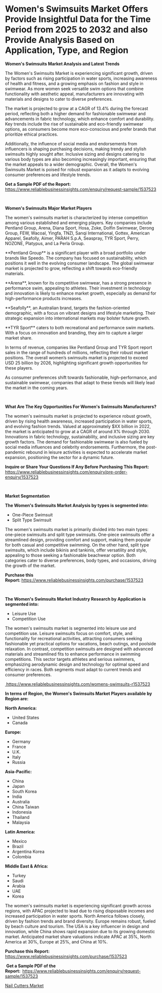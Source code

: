<p><h1>Women's Swimsuits Market Offers Provide Insightful Data for the Time Period from 2025 to 2032 and also Provide Analysis Based on Application, Type, and Region</h1></p><p><strong>Women's Swimsuits Market Analysis and Latest Trends</strong></p>
<p><p>The Women's Swimsuits Market is experiencing significant growth, driven by factors such as rising participation in water sports, increasing awareness of health and fitness, and a growing emphasis on fashion and style in swimwear. As more women seek versatile swim options that combine functionality with aesthetic appeal, manufacturers are innovating with materials and designs to cater to diverse preferences. </p><p>The market is projected to grow at a CAGR of 13.4% during the forecast period, reflecting both a higher demand for fashionable swimwear and advancements in fabric technology, which enhance comfort and durability. Key trends include the rise of sustainable and eco-friendly swimwear options, as consumers become more eco-conscious and prefer brands that prioritize ethical practices. </p><p>Additionally, the influence of social media and endorsements from influencers is shaping purchasing decisions, making trendy and stylish swimsuits highly sought after. Inclusive sizing and designs catering to various body types are also becoming increasingly important, ensuring that the market appeals to a wider demographic. Overall, the Women's Swimsuits Market is poised for robust expansion as it adapts to evolving consumer preferences and lifestyle trends.</p></p>
<p><strong>Get a Sample PDF of the Report:&nbsp;</strong> <a href="https://www.reliablebusinessinsights.com/enquiry/request-sample/1537523?utm_campaign=2286&utm_medium=2&utm_source=Github&utm_content=ia&utm_term=08022025&utm_id=womens-swimsuits">https://www.reliablebusinessinsights.com/enquiry/request-sample/1537523</a></p>
<p>&nbsp;</p>
<p><strong>Women's Swimsuits Major Market Players</strong></p>
<p><p>The women's swimsuits market is characterized by intense competition among various established and emerging players. Key companies include Pentland Group, Arena, Diana Sport, Hosa, Zoke, Dolfin Swimwear, Derong Group, FEW, Wacoal, Yingfa, TNZI, Sanqi International, Gottex, American Apparel, Seafolly, Aimer, PARAH S.p.A, Seaspray, TYR Sport, Perry, NOZONE, Platypus, and La Perla Group.</p><p>**Pentland Group** is a significant player with a broad portfolio under brands like Speedo. The company has focused on sustainability, which positions it well in the evolving consumer landscape. The global swimwear market is projected to grow, reflecting a shift towards eco-friendly materials.</p><p>**Arena**, known for its competitive swimwear, has a strong presence in performance swim, appealing to athletes. Their investment in technology and innovation is likely to enhance market growth, especially as demand for high-performance products increases.</p><p>**Seafolly**, an Australian brand, targets the fashion-oriented demographic, with a focus on vibrant designs and lifestyle marketing. Their strategic expansion into international markets may bolster future growth.</p><p>**TYR Sport** caters to both recreational and performance swim markets. With a focus on innovation and branding, they aim to capture a larger market share.</p><p>In terms of revenue, companies like Pentland Group and TYR Sport report sales in the range of hundreds of millions, reflecting their robust market positions. The overall women’s swimsuits market is projected to exceed USD 25 billion by 2026, highlighting significant growth opportunities for these players.</p><p>As consumer preferences shift towards fashionable, high-performance, and sustainable swimwear, companies that adapt to these trends will likely lead the market in the coming years.</p></p>
<p>&nbsp;</p>
<p><strong>What Are The Key Opportunities For Women's Swimsuits Manufacturers?</strong></p>
<p><p>The women's swimsuits market is projected to experience robust growth, driven by rising health awareness, increased participation in water sports, and evolving fashion trends. Valued at approximately $XX billion in 2022, the market is anticipated to grow at a CAGR of around X% through 2030. Innovations in fabric technology, sustainability, and inclusive sizing are key growth factors. The demand for fashionable swimwear is also fueled by social media influences and celebrity endorsements. Furthermore, the post-pandemic rebound in leisure activities is expected to accelerate market expansion, positioning the sector for a dynamic future.</p></p>
<p><strong>Inquire or Share Your Questions If Any Before Purchasing This Report:</strong> <a href="https://www.reliablebusinessinsights.com/enquiry/pre-order-enquiry/1537523?utm_campaign=2286&utm_medium=2&utm_source=Github&utm_content=ia&utm_term=08022025&utm_id=womens-swimsuits">https://www.reliablebusinessinsights.com/enquiry/pre-order-enquiry/1537523</a></p>
<p>&nbsp;</p>
<p><strong>Market Segmentation</strong></p>
<p><strong>The Women's Swimsuits Market Analysis by types is segmented into:</strong></p>
<p><ul><li>One-Piece Swimsuit</li><li>Split Type Swimsuit</li></ul></p>
<p><p>The women's swimsuits market is primarily divided into two main types: one-piece swimsuits and split type swimsuits. One-piece swimsuits offer a streamlined design, providing comfort and support, making them popular for both casual and competitive swimming. On the other hand, split type swimsuits, which include bikinis and tankinis, offer versatility and style, appealing to those seeking a fashionable beachwear option. Both categories cater to diverse preferences, body types, and occasions, driving the growth of the market.</p></p>
<p><strong>Purchase this Report:&nbsp;</strong><a href="https://www.reliablebusinessinsights.com/purchase/1537523?utm_campaign=2286&utm_medium=2&utm_source=Github&utm_content=ia&utm_term=08022025&utm_id=womens-swimsuits">https://www.reliablebusinessinsights.com/purchase/1537523</a></p>
<p>&nbsp;</p>
<p><strong>The Women's Swimsuits Market Industry Research by Application is segmented into:</strong></p>
<p><ul><li>Leisure Use</li><li>Competition Use</li></ul></p>
<p><p>The women's swimsuits market is segmented into leisure use and competition use. Leisure swimsuits focus on comfort, style, and functionality for recreational activities, attracting consumers seeking fashionable yet practical options for vacations, beach outings, and poolside relaxation. In contrast, competition swimsuits are designed with advanced materials and streamlined fits to enhance performance in swimming competitions. This sector targets athletes and serious swimmers, emphasizing aerodynamic design and technology for optimal speed and efficiency in races. Both segments must adapt to current trends and consumer preferences.</p></p>
<p><a href="https://www.reliablebusinessinsights.com/womens-swimsuits-r1537523?utm_campaign=2286&utm_medium=2&utm_source=Github&utm_content=ia&utm_term=08022025&utm_id=womens-swimsuits">&nbsp;https://www.reliablebusinessinsights.com/womens-swimsuits-r1537523</a></p>
<p><strong>In terms of Region, the Women's Swimsuits Market Players available by Region are:</strong></p>
<p>
    <p> <strong> North America: </strong>
        <ul>
            <li>United States</li>
            <li>Canada</li>
        </ul>
        </p> 
    <p> <strong> Europe: </strong>
        <ul>
            <li>Germany</li>
            <li>France</li>
            <li>U.K.</li>
            <li>Italy</li>
            <li>Russia</li>
        </ul>
        </p> 
    <p> <strong> Asia-Pacific: </strong>
        <ul>
            <li>China</li>
            <li>Japan</li>
            <li>South Korea</li>
            <li>India</li>
            <li>Australia</li>
            <li>China Taiwan</li>
            <li>Indonesia</li>
            <li>Thailand</li>
            <li>Malaysia</li>
        </ul>
        </p> 
    <p> <strong> Latin America: </strong>
        <ul>
            <li>Mexico</li>
            <li>Brazil</li>
            <li>Argentina Korea</li>
            <li>Colombia</li>
        </ul>
        </p> 
    <p> <strong> Middle East & Africa: </strong>
        <ul>
            <li>Turkey</li>
            <li>Saudi</li>
            <li>Arabia</li>
            <li>UAE</li>
            <li>Korea</li>
        </ul>
    </p>
    </p>
<p><p>The women's swimsuits market is experiencing significant growth across regions, with APAC projected to lead due to rising disposable incomes and increased participation in water sports. North America follows closely, driven by fashion trends and brand diversity. Europe remains robust, fueled by beach culture and tourism. The USA is a key influencer in design and innovation, while China shows rapid expansion due to its growing domestic market. Anticipated market share valuations indicate APAC at 35%, North America at 30%, Europe at 25%, and China at 10%.</p></p>
<p><strong>Purchase this Report: </strong><a href="https://www.reliablebusinessinsights.com/purchase/1537523?utm_campaign=2286&utm_medium=2&utm_source=Github&utm_content=ia&utm_term=08022025&utm_id=womens-swimsuits">https://www.reliablebusinessinsights.com/purchase/1537523</a></p>
<p>&nbsp;<strong>Get a Sample PDF of the Report:&nbsp;&nbsp;</strong><a href="https://www.reliablebusinessinsights.com/enquiry/request-sample/1537523?utm_campaign=2286&utm_medium=2&utm_source=Github&utm_content=ia&utm_term=08022025&utm_id=womens-swimsuits">https://www.reliablebusinessinsights.com/enquiry/request-sample/1537523</a></p>
<p><strong></strong></p>
<p><p><a href="https://github.com/triattwood9919/Market-Research-Report-List-1/blob/main/nail-cutters-market.md?utm_campaign=2286&utm_medium=2&utm_source=Github&utm_content=ia&utm_term=08022025&utm_id=womens-swimsuits">Nail Cutters Market</a></p></p>
